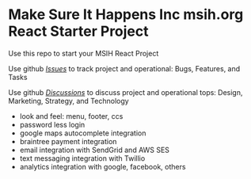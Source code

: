# Make Sure It Happens Inc msih.org React Starter Project
Use this repo to start your MSIH React Project

Use github [*Issues*](../../issues)  to track project and operational: Bugs, Features, and Tasks

Use github [*Discussions*](../../discussions/categories/general) to discuss project and operational tops: Design, Marketing, Strategy, and Technology

- look and feel: menu, footer, ccs
- password less login
- google maps autocomplete integration
- braintree payment integration
- email integration with SendGrid and AWS SES
- text messaging integration with Twillio
- analytics integration with google, facebook, others
